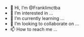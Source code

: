 - 👋 Hi, I’m @Franklimctba
- 👀 I’m interested in ...
- 🌱 I’m currently learning ...
- 💞️ I’m looking to collaborate on ...
- 📫 How to reach me ...

<!---
Franklimctba/Franklimctba is a ✨ special ✨ repository because its `README.md` (this file) appears on your GitHub profile.
You can click the Preview link to take a look at your changes.
--->
